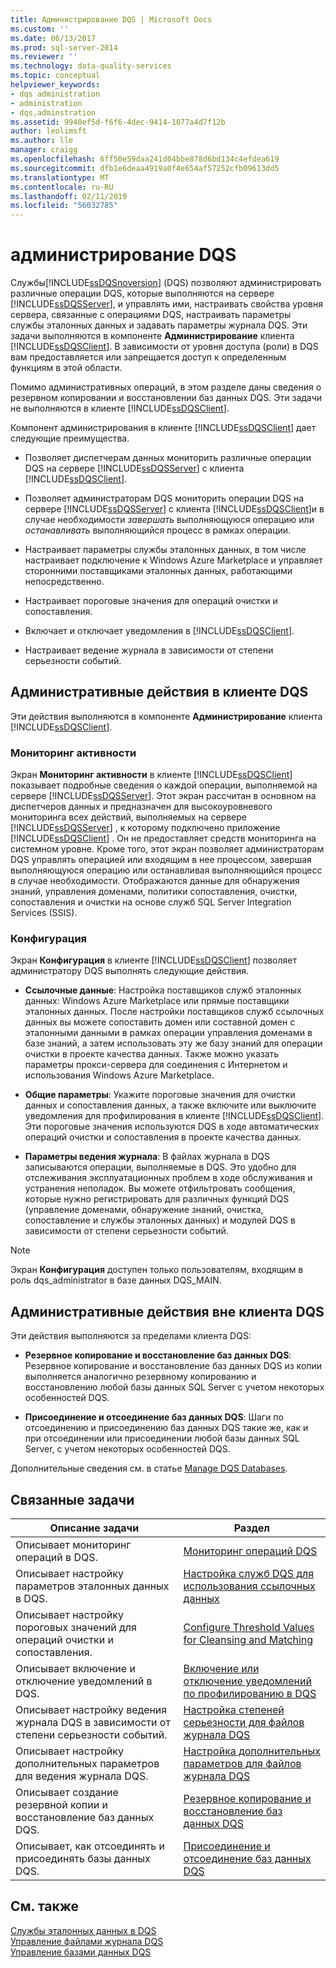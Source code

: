 ```yaml
---
title: Администрирование DQS | Microsoft Docs
ms.custom: ''
ms.date: 06/13/2017
ms.prod: sql-server-2014
ms.reviewer: ''
ms.technology: data-quality-services
ms.topic: conceptual
helpviewer_keywords:
- dqs administration
- administration
- dqs,adminstration
ms.assetid: 9940ef5d-f6f6-4dec-9414-1077a4d7f12b
author: leolimsft
ms.author: lle
manager: craigg
ms.openlocfilehash: 6ff50e59daa241d64bbe878d6bd134c4efdea619
ms.sourcegitcommit: dfb1e6deaa4919a0f4e654af57252cfb09613dd5
ms.translationtype: MT
ms.contentlocale: ru-RU
ms.lasthandoff: 02/11/2019
ms.locfileid: "56032785"
---
```

# <a name="dqs-administration"></a>администрирование DQS
  Службы[!INCLUDE[ssDQSnoversion](../includes/ssdqsnoversion-md.md)] (DQS) позволяют администрировать различные операции DQS, которые выполняются на сервере [!INCLUDE[ssDQSServer](../includes/ssdqsserver-md.md)], и управлять ими, настраивать свойства уровня сервера, связанные с операциями DQS, настраивать параметры службы эталонных данных и задавать параметры журнала DQS. Эти задачи выполняются в компоненте **Администрирование** клиента [!INCLUDE[ssDQSClient](../includes/ssdqsclient-md.md)]. В зависимости от уровня доступа (роли) в DQS вам предоставляется или запрещается доступ к определенным функциям в этой области.  
  
 Помимо административных операций, в этом разделе даны сведения о резервном копировании и восстановлении баз данных DQS. Эти задачи не выполняются в клиенте [!INCLUDE[ssDQSClient](../includes/ssdqsclient-md.md)].  
  
 Компонент администрирования в клиенте [!INCLUDE[ssDQSClient](../includes/ssdqsclient-md.md)] дает следующие преимущества.  
  
-   Позволяет диспетчерам данных мониторить различные операции DQS на сервере [!INCLUDE[ssDQSServer](../includes/ssdqsserver-md.md)] с клиента [!INCLUDE[ssDQSClient](../includes/ssdqsclient-md.md)].  
  
-   Позволяет администраторам DQS мониторить операции DQS на сервере [!INCLUDE[ssDQSServer](../includes/ssdqsserver-md.md)] с клиента [!INCLUDE[ssDQSClient](../includes/ssdqsclient-md.md)]и в случае необходимости *завершать* выполняющуюся операцию или *останавливать* выполняющийся процесс в рамках операции.  
  
-   Настраивает параметры службы эталонных данных, в том числе настраивает подключение к Windows Azure Marketplace и управляет сторонними поставщиками эталонных данных, работающими непосредственно.  
  
-   Настраивает пороговые значения для операций очистки и сопоставления.  
  
-   Включает и отключает уведомления в [!INCLUDE[ssDQSClient](../includes/ssdqsclient-md.md)].  
  
-   Настраивает ведение журнала в зависимости от степени серьезности событий.  
  
##  <a name="AdminUsingClent"></a> Административные действия в клиенте DQS  
 Эти действия выполняются в компоненте **Администрирование** клиента [!INCLUDE[ssDQSClient](../includes/ssdqsclient-md.md)].  
  
### <a name="activity-monitoring"></a>Мониторинг активности  
 Экран **Мониторинг активности** в клиенте [!INCLUDE[ssDQSClient](../includes/ssdqsclient-md.md)] показывает подробные сведения о каждой операции, выполняемой на сервере [!INCLUDE[ssDQSServer](../includes/ssdqsserver-md.md)]. Этот экран рассчитан в основном на диспетчеров данных и предназначен для высокоуровневого мониторинга всех действий, выполняемых на сервере [!INCLUDE[ssDQSServer](../includes/ssdqsserver-md.md)] , к которому подключено приложение [!INCLUDE[ssDQSClient](../includes/ssdqsclient-md.md)] . Он не предоставляет средств мониторинга на системном уровне. Кроме того, этот экран позволяет администраторам DQS управлять операцией или входящим в нее процессом, завершая выполняющуюся операцию или останавливая выполняющийся процесс в случае необходимости. Отображаются данные для обнаружения знаний, управления доменами, политики сопоставления, очистки, сопоставления и очистки на основе служб SQL Server Integration Services (SSIS).  
  
### <a name="configuration"></a>Конфигурация  
 Экран **Конфигурация** в клиенте [!INCLUDE[ssDQSClient](../includes/ssdqsclient-md.md)] позволяет администратору DQS выполнять следующие действия.  
  
-   **Ссылочные данные**: Настройка поставщиков служб эталонных данных: Windows Azure Marketplace или прямые поставщики эталонных данных. После настройки поставщиков служб ссылочных данных вы можете сопоставить домен или составной домен с эталонными данными в рамках операции управления доменами в базе знаний, а затем использовать эту же базу знаний для операции очистки в проекте качества данных. Также можно указать параметры прокси-сервера для соединения с Интернетом и использования Windows Azure Marketplace.  
  
-   **Общие параметры**: Укажите пороговые значения для очистки данных и сопоставления данных, а также включите или выключите уведомления для профилирования в клиенте [!INCLUDE[ssDQSClient](../includes/ssdqsclient-md.md)]. Эти пороговые значения используются DQS в ходе автоматических операций очистки и сопоставления в проекте качества данных.  
  
-   **Параметры ведения журнала**: В файлах журнала в DQS записываются операции, выполняемые в DQS. Это удобно для отслеживания эксплуатационных проблем в ходе обслуживания и устранения неполадок. Вы можете отфильтровать сообщения, которые нужно регистрировать для различных функций DQS (управление доменами, обнаружение знаний, очистка, сопоставление и службы эталонных данных) и модулей DQS в зависимости от степени серьезности событий.  
  
> [!NOTE]  
>  Экран **Конфигурация** доступен только пользователям, входящим в роль dqs_administrator в базе данных DQS_MAIN.  
  
##  <a name="AdminOutsideClient"></a> Административные действия вне клиента DQS  
 Эти действия выполняются за пределами клиента DQS:  
  
-   **Резервное копирование и восстановление баз данных DQS**: Резервное копирование и восстановление баз данных DQS из копии выполняется аналогично резервному копированию и восстановлению любой базы данных SQL Server с учетом некоторых особенностей DQS.  
  
-   **Присоединение и отсоединение баз данных DQS**: Шаги по отсоединению и присоединению баз данных DQS такие же, как и при отсоединении или присоединении любой базы данных SQL Server, с учетом некоторых особенностей DQS.  
  
 Дополнительные сведения см. в статье [Manage DQS Databases](../../2014/data-quality-services/manage-dqs-databases.md).  
  
## <a name="related-tasks"></a>Связанные задачи  
  
|Описание задачи|Раздел|  
|----------------------|-----------|  
|Описывает мониторинг операций в DQS.|[Мониторинг операций DQS](../../2014/data-quality-services/monitor-dqs-activities.md)|  
|Описывает настройку параметров эталонных данных в DQS.|[Настройка служб DQS для использования ссылочных данных](../../2014/data-quality-services/configure-dqs-to-use-reference-data.md)|  
|Описывает настройку пороговых значений для операций очистки и сопоставления.|[Configure Threshold Values for Cleansing and Matching](../../2014/data-quality-services/configure-threshold-values-for-cleansing-and-matching.md)|  
|Описывает включение и отключение уведомлений в DQS.|[Включение или отключение уведомлений по профилированию в DQS](../../2014/data-quality-services/enable-or-disable-profiling-notifications-in-dqs.md)|  
|Описывает настройку ведения журнала DQS в зависимости от степени серьезности событий.|[Настройка степеней серьезности для файлов журнала DQS](../../2014/data-quality-services/configure-severity-levels-for-dqs-log-files.md)|  
|Описывает настройку дополнительных параметров для ведения журнала DQS.|[Настройка дополнительных параметров для файлов журнала DQS](../../2014/data-quality-services/configure-advanced-settings-for-dqs-log-files.md)|  
|Описывает создание резервной копии и восстановление баз данных DQS.|[Резервное копирование и восстановление баз данных DQS](../../2014/data-quality-services/backing-up-and-restoring-dqs-databases.md)|  
|Описывает, как отсоединять и присоединять базы данных DQS.|[Присоединение и отсоединение баз данных DQS](../../2014/data-quality-services/detaching-and-attaching-dqs-databases.md)|  
  
## <a name="see-also"></a>См. также  
 [Службы эталонных данных в DQS](../../2014/data-quality-services/reference-data-services-in-dqs.md)   
 [Управление файлами журнала DQS](../../2014/data-quality-services/manage-dqs-log-files.md)   
 [Управление базами данных DQS](../../2014/data-quality-services/manage-dqs-databases.md)  
  
  
